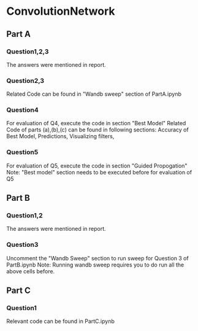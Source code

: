 # ConvolutionNetwork

## Part A
### Question1,2,3
The answers were mentioned in report.

### Question2,3
Related Code can be found in "Wandb sweep" section of PartA.ipynb

### Question4
For evaluation of Q4, execute the code in section "Best Model"
Related Code of parts (a),(b),(c) can be found in following sections:
    Accuracy of Best Model, Predictions, Visualizing filters,

### Question5
For evaluation of Q5, execute the code in section "Guided Propogation"
Note: "Best model" section needs to be executed before for evaluation of Q5

## Part B

### Question1,2
The answers were mentioned in report.

### Question3
Uncomment the "Wandb Sweep" section to run sweep for Question 3 of PartB.ipynb
Note: Running wandb sweep requires you to do run all the above cells before.

## Part C
### Question1
Relevant code can be found in PartC.ipynb